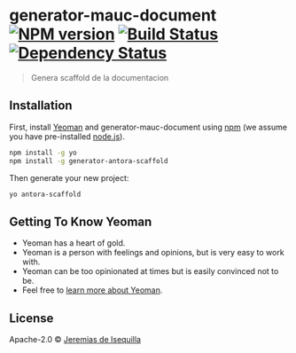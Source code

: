 # generator-mauc-document [![NPM version][npm-image]][npm-url] [![Build Status][travis-image]][travis-url] [![Dependency Status][daviddm-image]][daviddm-url]
> Genera scaffold de la documentacion

## Installation

First, install [Yeoman](http://yeoman.io) and generator-mauc-document using [npm](https://www.npmjs.com/) (we assume you have pre-installed [node.js](https://nodejs.org/)).

```bash
npm install -g yo
npm install -g generator-antora-scaffold
```

Then generate your new project:

```bash
yo antora-scaffold
```

## Getting To Know Yeoman

 * Yeoman has a heart of gold.
 * Yeoman is a person with feelings and opinions, but is very easy to work with.
 * Yeoman can be too opinionated at times but is easily convinced not to be.
 * Feel free to [learn more about Yeoman](http://yeoman.io/).

## License

Apache-2.0 © [Jeremias de Isequilla]()


[npm-image]: https://badge.fury.io/js/generator-mauc-document.svg
[npm-url]: https://npmjs.org/package/generator-mauc-document
[travis-image]: https://travis-ci.com/jrisequilla/generator-mauc-document.svg?branch=master
[travis-url]: https://travis-ci.com/jrisequilla/generator-mauc-document
[daviddm-image]: https://david-dm.org/jrisequilla/generator-mauc-document.svg?theme=shields.io
[daviddm-url]: https://david-dm.org/jrisequilla/generator-mauc-document

